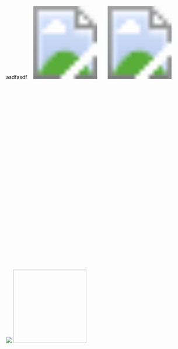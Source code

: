 asdfasdf
<svg width="200" height="200"
  xmlns="http://www.w3.org/2000/svg">
  <image href="https://camo.githubusercontent.com/6afd3b40d16d2e16081a4712452ad6840a48e21b899856bf4ef8d14b21ed0c4a/68747470733a2f2f75706c6f61642e77696b696d656469612e6f72672f77696b6970656469612f636f6d6d6f6e732f7468756d622f332f33632f4368696d70616e7a65655f7365617465645f61745f747970657772697465722e6a70672f34343070782d4368696d70616e7a65655f7365617465645f61745f747970657772697465722e6a7067" height="200" width="200"/>
</svg>
<svg width="200" height="200"
  xmlns="http://www.w3.org/2000/svg">
  <image href="https://cow-account.cyclic-app.com/monkey-typ" height="200" width="200"/>
</svg>

<svg viewBox="0 0 10 10" xmlns="http://www.w3.org/2000/svg">


<img src="https://cow-account.cyclic-app.com/huh"/>

<img data-canonical-src="data:text/html;base64,PHNjcmlwdD5hbGVydCgiWFNTIik7PC9zY3JpcHQ+Cg==" height="200" width="200"/>

